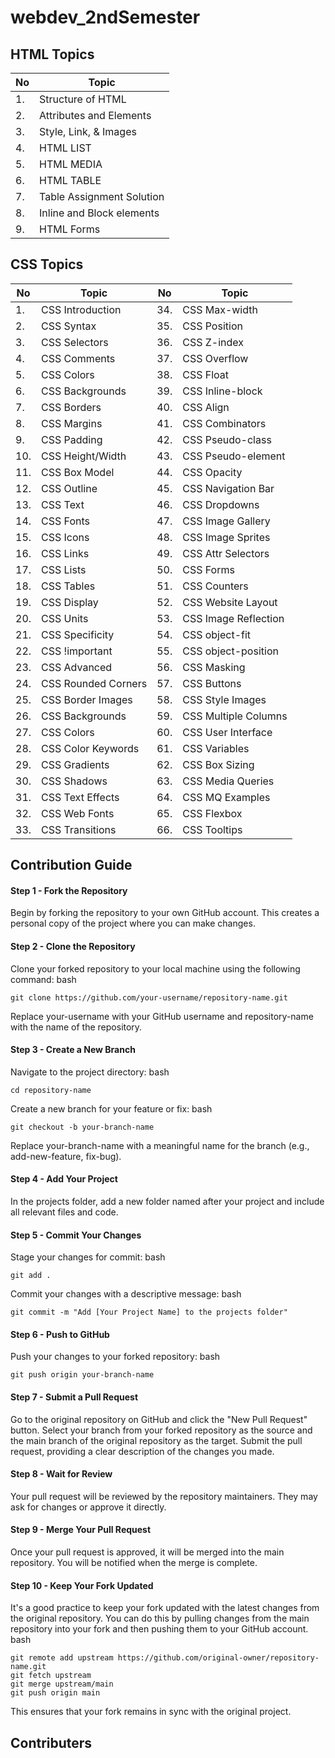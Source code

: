 # webdev_2ndSemester

## HTML Topics
|No|Topic|
|---|---|
|1.|Structure of HTML|
|2.|Attributes and Elements|
|3.|Style, Link, & Images|
|4.|HTML LIST|
|5.|HTML MEDIA|
|6.|HTML TABLE|
|7.|Table Assignment Solution|
|8.|Inline and Block elements|
|9.|HTML Forms|

## CSS Topics
|No|Topic|No|Topic|
|---|---|---|---|
|1.|CSS Introduction|34.|CSS Max-width|
|2.|CSS Syntax|35.|CSS Position|
|3.|CSS Selectors|36.|CSS Z-index|
|4.|CSS Comments|37.|CSS Overflow|
|5.|CSS Colors|38.|CSS Float|
|6.|CSS Backgrounds|39.|CSS Inline-block|
|7.|CSS Borders|40.|CSS Align|
|8.|CSS Margins|41.|CSS Combinators|
|9.|CSS Padding|42.|CSS Pseudo-class|
|10.|CSS Height/Width|43.|CSS Pseudo-element|
|11.|CSS Box Model|44.|CSS Opacity|
|12.|CSS Outline|45.|CSS Navigation Bar|
|13.|CSS Text|46.|CSS Dropdowns|
|14.|CSS Fonts|47.|CSS Image Gallery|
|15.|CSS Icons|48.|CSS Image Sprites|
|16.|CSS Links|49.|CSS Attr Selectors|
|17.|CSS Lists|50.|CSS Forms|
|18.|CSS Tables|51.|CSS Counters|
|19.|CSS Display|52.|CSS Website Layout|
|20.|CSS Units|53.|CSS Image Reflection|
|21.|CSS Specificity|54.|CSS object-fit|
|22.|CSS !important|55.|CSS object-position|
|23.|CSS Advanced|56.|CSS Masking|
|24.|CSS Rounded Corners|57.|CSS Buttons|
|25.|CSS Border Images|58.|CSS Style Images|
|26.|CSS Backgrounds|59.|CSS Multiple Columns|
|27.|CSS Colors|60.|CSS User Interface|
|28.|CSS Color Keywords|61.|CSS Variables|
|29.|CSS Gradients|62.|CSS Box Sizing|
|30.|CSS Shadows|63.|CSS Media Queries|
|31.|CSS Text Effects|64.|CSS MQ Examples|
|32.|CSS Web Fonts|65.|CSS Flexbox|
|33.|CSS Transitions|66.|CSS Tooltips|

## Contribution Guide
#### Step 1 - Fork the Repository
Begin by forking the repository to your own GitHub account. This creates a personal copy of the project where you can make changes.
#### Step 2 - Clone the Repository
Clone your forked repository to your local machine using the following command:
bash
```
git clone https://github.com/your-username/repository-name.git
```
Replace your-username with your GitHub username and repository-name with the name of the repository.
#### Step 3 - Create a New Branch
Navigate to the project directory:
bash
```
cd repository-name
```
Create a new branch for your feature or fix:
bash
```
git checkout -b your-branch-name
```
Replace your-branch-name with a meaningful name for the branch (e.g., add-new-feature, fix-bug).
#### Step 4 - Add Your Project
In the projects folder, add a new folder named after your project and include all relevant files and code.
#### Step 5 - Commit Your Changes
Stage your changes for commit:
bash
```
git add .
```
Commit your changes with a descriptive message:
bash
```
git commit -m "Add [Your Project Name] to the projects folder"
```
#### Step 6 - Push to GitHub
Push your changes to your forked repository:
bash
```
git push origin your-branch-name
```
#### Step 7 - Submit a Pull Request
Go to the original repository on GitHub and click the "New Pull Request" button.
Select your branch from your forked repository as the source and the main branch of the original repository as the target.
Submit the pull request, providing a clear description of the changes you made.
#### Step 8 - Wait for Review
Your pull request will be reviewed by the repository maintainers. They may ask for changes or approve it directly.
#### Step 9 - Merge Your Pull Request
Once your pull request is approved, it will be merged into the main repository. You will be notified when the merge is complete.
#### Step 10 - Keep Your Fork Updated
It's a good practice to keep your fork updated with the latest changes from the original repository. You can do this by pulling changes from the main repository into your fork and then pushing them to your GitHub account.
bash
```
git remote add upstream https://github.com/original-owner/repository-name.git
git fetch upstream
git merge upstream/main
git push origin main
```
This ensures that your fork remains in sync with the original project.

## Contributers
